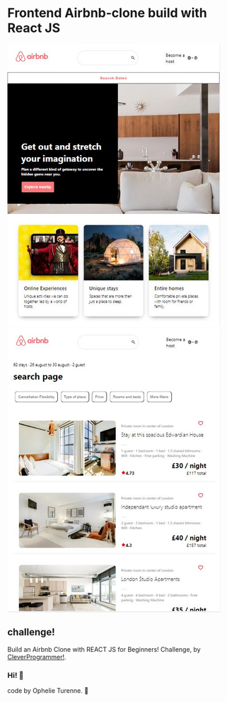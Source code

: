 # Frontend Airbnb-clone build  with React JS

![Design preview for the airbnb-clone home page coding challenge](./src/design/airbnb_homepage.JPG)
![Design preview for the airbnb-clone search page coding challenge](./src/design/airbnb_searchpage.JPG)

## challenge!

Build an Airbnb Clone with REACT JS for Beginners! Challenge, by [CleverProgrammer!](https://www.youtube.com/c/CleverProgrammer).

### Hi! 👋
code by Ophelie Turenne. 🎉

